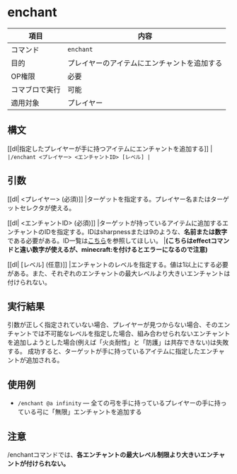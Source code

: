 # enchant

|項目|内容|
|---|---|
|コマンド|`enchant`|
|目的|プレイヤーのアイテムにエンチャントを追加する|
|OP権限|必要|
|コマブロで実行|可能|
|適用対象|プレイヤー|

## 構文

[[dl|指定したプレイヤーが手に持つアイテムにエンチャントを追加する]]
|```
|/enchant <プレイヤー> <エンチャントID> [レベル]
|```

## 引数

[[dl| <プレイヤー> (必須)]]
|ターゲットを指定する。プレイヤー名またはターゲットセレクタが使える。

[[dl| <エンチャントID> (必須)]]
|ターゲットが持っているアイテムに追加するエンチャントのIDを指定する。IDはsharpnessまたは9のような、**名前または数字**である必要がある。ID一覧は[こちら](https://minecraft-ja.gamepedia.com/%E3%82%A8%E3%83%B3%E3%83%81%E3%83%A3%E3%83%B3%E3%83%88#.E3.83.87.E3.83.BC.E3.82.BF.E5.80.A4)を参照してほしい。
|**(こちらはeffectコマンドと違い数字が使えるが、minecraft:を付けるとエラーになるので注意)**

[[dl| [レベル] (任意)]]
|エンチャントのレベルを指定する。値は1以上にする必要がある。また、それぞれのエンチャントの最大レベルより大きいエンチャントは付けられない。

## 実行結果

引数が正しく指定されていない場合、プレイヤーが見つからない場合、そのエンチャントでは不可能なレベルを指定した場合、組み合わせられないエンチャントを追加しようとした場合(例えば「火炎耐性」と「防護」は共存できない)は失敗する。 成功すると、ターゲットが手に持っているアイテムに指定したエンチャントが追加される。

## 使用例

- `/enchant @a infinity` ― 全ての弓を手に持っているプレイヤーの手に持っている弓に「無限」エンチャントを追加する

## 注意

/enchantコマンドでは、**各エンチャントの最大レベル制限より大きいエンチャントが付けられない。**
